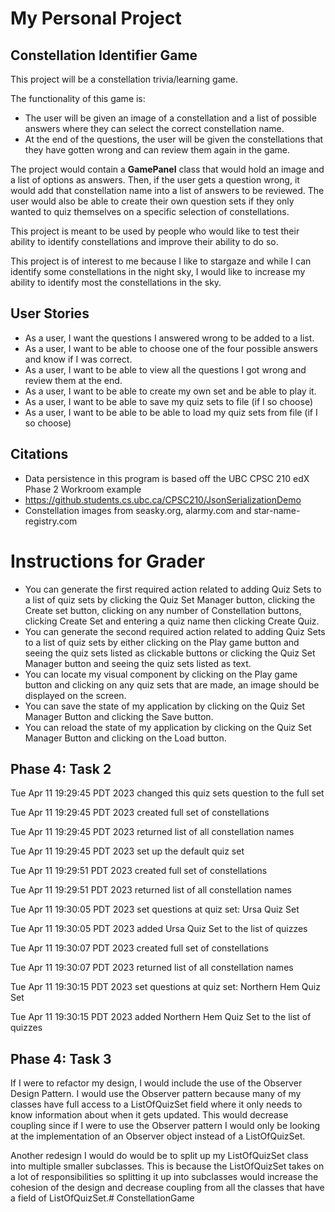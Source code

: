 # My Personal Project

## Constellation Identifier Game


This project will be a constellation trivia/learning  game.
 
The functionality of this game is: 
* The user will be given an image of a constellation and a list of possible answers where they can select the correct
constellation name. 
* At the end of the questions, the user will be given the constellations that they have gotten wrong and can review them
again in the game.

The project would contain a __GamePanel__ class that would hold an image and a list of options as answers. Then, if the 
user 
gets a question wrong, it would add that constellation name into a list of answers to be reviewed. The user would also 
be able to create their own question sets if they only wanted to quiz themselves on a specific selection of 
constellations.

This project is meant to be used by people who would like to test their ability to identify constellations and improve
their ability to do so.

This project is of interest to me because I like to stargaze and while I can identify some constellations in the night
sky, I would like to increase my ability to identify most the constellations in the sky.

## User Stories

* As a user, I want the questions I answered wrong to be added to a list.
* As a user, I want to be able to choose one of the four possible answers and know if I was correct.
* As a user, I want to be able to view all the questions I got wrong and review them at the end.
* As a user, I want to be able to create my own set and be able to play it.
* As a user, I want to be able to save my quiz sets  to file (if I so choose)
* As a user, I want to be able to be able to load my quiz sets from file (if I so choose)

## Citations

* Data persistence in this program is based off the UBC CPSC 210 edX Phase 2 Workroom example
* https://github.students.cs.ubc.ca/CPSC210/JsonSerializationDemo
* Constellation images from seasky.org, alarmy.com and star-name-registry.com
# Instructions for Grader

- You can generate the first required action related to adding Quiz Sets to a list of quiz sets by clicking the Quiz Set
Manager button, clicking the Create set button, clicking on any number of Constellation buttons, clicking 
  Create Set and entering a quiz name then clicking Create Quiz.
- You can generate the second required action related to adding Quiz Sets to a list of quiz sets by either clicking on
the Play game button and seeing the quiz sets listed as clickable buttons or clicking the Quiz Set Manager button and 
seeing the quiz sets listed as text.
- You can locate my visual component by clicking on the Play game button and clicking on any quiz sets that are made,
an image should be displayed on the screen.
- You can save the state of my application by clicking on the Quiz Set Manager Button and clicking the Save button. 
- You can reload the state of my application by clicking on the Quiz Set Manager Button and clicking on the Load button.

## Phase 4: Task 2
Tue Apr 11 19:29:45 PDT 2023
changed this quiz sets question to the full set

Tue Apr 11 19:29:45 PDT 2023
created full set of constellations

Tue Apr 11 19:29:45 PDT 2023
returned list of all constellation names

Tue Apr 11 19:29:45 PDT 2023
set up the default quiz set

Tue Apr 11 19:29:51 PDT 2023
created full set of constellations

Tue Apr 11 19:29:51 PDT 2023
returned list of all constellation names

Tue Apr 11 19:30:05 PDT 2023
set questions at quiz set: Ursa Quiz Set

Tue Apr 11 19:30:05 PDT 2023
added Ursa Quiz Set to  the list of quizzes

Tue Apr 11 19:30:07 PDT 2023
created full set of constellations

Tue Apr 11 19:30:07 PDT 2023
returned list of all constellation names

Tue Apr 11 19:30:15 PDT 2023
set questions at quiz set: Northern Hem Quiz Set

Tue Apr 11 19:30:15 PDT 2023
added Northern Hem Quiz Set to  the list of quizzes

## Phase 4: Task 3


If I were to refactor my design, I would include the use of the Observer Design Pattern.
I would use the Observer pattern because many of my classes have full access to a ListOfQuizSet field where it only
needs to know information about when it gets updated. This would decrease coupling since if I were to use the Observer
pattern I would only be looking at the implementation of an Observer object instead of a ListOfQuizSet.

Another redesign I would do would be to split up my ListOfQuizSet class into multiple smaller subclasses. This is
because the ListOfQuizSet takes on a lot of responsibilities so splitting it up into subclasses would increase the 
cohesion of the design and decrease coupling from all the classes that have a field of ListOfQuizSet.#   C o n s t e l l a t i o n G a m e 
 
 
